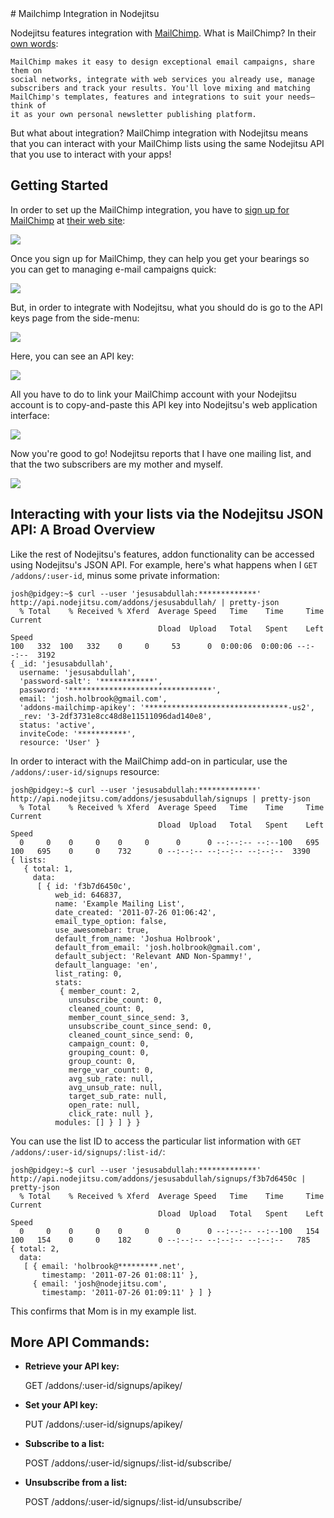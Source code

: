 <a name="#mailchimp" />
# Mailchimp Integration in Nodejitsu

Nodejitsu features integration with [MailChimp](http://mailchimp.com). What is
MailChimp? In their [own words](http://mailchimp.com/about/):

    MailChimp makes it easy to design exceptional email campaigns, share them on
    social networks, integrate with web services you already use, manage
    subscribers and track your results. You'll love mixing and matching
    MailChimp's templates, features and integrations to suit your needs—think of
    it as your own personal newsletter publishing platform.

But what about integration? MailChimp integration with Nodejitsu means that you
can interact with your MailChimp lists using the same Nodejitsu API that you use
to interact with your apps!

## Getting Started

In order to set up the MailChimp integration, you have to
[sign up for MailChimp](http://mailchimp.com/signup) at
[their web site](http://mailchimp.com):

![](https://github.com/jesusabdullah/handbook/raw/master/fig/signup_page.png)

Once you sign up for MailChimp, they can help you get your bearings so you can
get to managing e-mail campaigns quick:

![](https://github.com/jesusabdullah/handbook/raw/master/fig/dashboard_help.png)

But, in order to integrate with Nodejitsu, what you should do is go to the
API keys page from the side-menu:

![](https://github.com/jesusabdullah/handbook/raw/master/fig/api_keys_dropdown.png)

Here, you can see an API key:

![](https://github.com/jesusabdullah/handbook/raw/master/fig/api_keys.png)

All you have to do to link your MailChimp account with your Nodejitsu account
is to copy-and-paste this API key into Nodejitsu's web application interface:

![](https://github.com/jesusabdullah/handbook/raw/master/fig/nodejitsu_dashboard_api_key.png)

Now you're good to go! Nodejitsu reports that I have one mailing list, and that
the two subscribers are my mother and myself.

![](https://github.com/jesusabdullah/handbook/raw/master/fig/nodejitsu_dashboard.png)

## Interacting with your lists via the Nodejitsu JSON API: A Broad Overview

Like the rest of Nodejitsu's features, addon functionality can be accessed using
Nodejitsu's JSON API. For example, here's what happens when I
`GET /addons/:user-id`, minus some private information:

    josh@pidgey:~$ curl --user 'jesusabdullah:*************'
    http://api.nodejitsu.com/addons/jesusabdullah/ | pretty-json
      % Total    % Received % Xferd  Average Speed   Time    Time     Time  Current
                                     Dload  Upload   Total   Spent    Left  Speed
    100   332  100   332    0     0     53      0  0:00:06  0:00:06 --:--:--  3192
    { _id: 'jesusabdullah',
      username: 'jesusabdullah',
      'password-salt': '************',
      password: '********************************',
      email: 'josh.holbrook@gmail.com',
      'addons-mailchimp-apikey': '********************************-us2',
      _rev: '3-2df3731e8cc48d8e11511096dad140e8',
      status: 'active',
      inviteCode: '***********',
      resource: 'User' }

In order to interact with the MailChimp add-on in particular, use the
`/addons/:user-id/signups` resource:

    josh@pidgey:~$ curl --user 'jesusabdullah:*************'
    http://api.nodejitsu.com/addons/jesusabdullah/signups | pretty-json
      % Total    % Received % Xferd  Average Speed   Time    Time     Time  Current
                                     Dload  Upload   Total   Spent    Left  Speed
      0     0    0     0    0     0      0      0 --:--:-- --:--100   695  100   695    0     0    732      0 --:--:-- --:--:-- --:--:--  3390
    { lists: 
       { total: 1,
         data: 
          [ { id: 'f3b7d6450c',
              web_id: 646837,
              name: 'Example Mailing List',
              date_created: '2011-07-26 01:06:42',
              email_type_option: false,
              use_awesomebar: true,
              default_from_name: 'Joshua Holbrook',
              default_from_email: 'josh.holbrook@gmail.com',
              default_subject: 'Relevant AND Non-Spammy!',
              default_language: 'en',
              list_rating: 0,
              stats: 
               { member_count: 2,
                 unsubscribe_count: 0,
                 cleaned_count: 0,
                 member_count_since_send: 3,
                 unsubscribe_count_since_send: 0,
                 cleaned_count_since_send: 0,
                 campaign_count: 0,
                 grouping_count: 0,
                 group_count: 0,
                 merge_var_count: 0,
                 avg_sub_rate: null,
                 avg_unsub_rate: null,
                 target_sub_rate: null,
                 open_rate: null,
                 click_rate: null },
              modules: [] } ] } }

You can use the list ID to access the particular list information with
`GET /addons/:user-id/signups/:list-id/`:

    josh@pidgey:~$ curl --user 'jesusabdullah:*************'
    http://api.nodejitsu.com/addons/jesusabdullah/signups/f3b7d6450c | pretty-json
      % Total    % Received % Xferd  Average Speed   Time    Time     Time  Current
                                     Dload  Upload   Total   Spent    Left  Speed
      0     0    0     0    0     0      0      0 --:--:-- --:--100   154  100   154    0     0    182      0 --:--:-- --:--:-- --:--:--   785
    { total: 2,
      data: 
       [ { email: 'holbrook@*********.net',
           timestamp: '2011-07-26 01:08:11' },
         { email: 'josh@nodejitsu.com',
           timestamp: '2011-07-26 01:09:11' } ] }

This confirms that Mom is in my example list.

## More API Commands:

* **Retrieve your API key:**

    GET /addons/:user-id/signups/apikey/

* **Set your API key:**

    PUT /addons/:user-id/signups/apikey/

* **Subscribe to a list:**

    POST /addons/:user-id/signups/:list-id/subscribe/

* **Unsubscribe from a list:**

    POST /addons/:user-id/signups/:list-id/unsubscribe/

